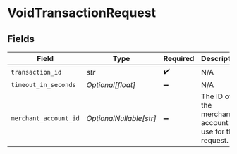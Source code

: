 # VoidTransactionRequest


## Fields

| Field                                                   | Type                                                    | Required                                                | Description                                             |
| ------------------------------------------------------- | ------------------------------------------------------- | ------------------------------------------------------- | ------------------------------------------------------- |
| `transaction_id`                                        | *str*                                                   | :heavy_check_mark:                                      | N/A                                                     |
| `timeout_in_seconds`                                    | *Optional[float]*                                       | :heavy_minus_sign:                                      | N/A                                                     |
| `merchant_account_id`                                   | *OptionalNullable[str]*                                 | :heavy_minus_sign:                                      | The ID of the merchant account to use for this request. |